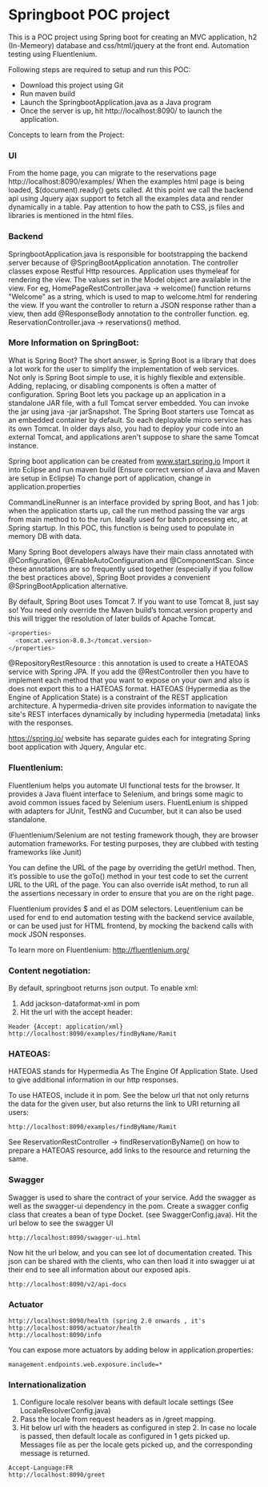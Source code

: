# Springboot POC project

This is a POC project using Spring boot for creating an MVC application, h2 (In-Memeory) database and css/html/jquery at the front end.
Automation testing using Fluentlenium.

Following steps are required to setup and run this POC: 
 - Download this project using Git
 - Run maven build
 - Launch the SpringbootApplication.java as a Java program
 - Once the server is up, hit http://localhost:8090/ to launch the application.

Concepts to learn from the Project:
### UI
From the home page, you can migrate to the reservations page http://localhost:8090/examples/
When the examples html page is being loaded, $(document).ready() gets called. 
At this point we call the backend api using Jquery ajax support to fetch all the examples data and render dynamically in a table.
Pay attention to how the path to CSS, js files and libraries is mentioned in the html files.
### Backend
SpringbootApplication.java is responsible for bootstrapping the backend server because of @SpringBootApplication annotation.
The controller classes expose Restful Http resources.
Application uses thymeleaf for rendering the view.
The values set in the Model object are available in the view.
For eg, HomePageRestController.java -> welcome() function returns "Welcome" as a string, which is used to map to welcome.html for rendering the view.
If you want the controller to return a JSON response rather than a view, then add @ResponseBody annotation to the controller function. eg. ReservationController.java -> reservations() method.


### More Information on SpringBoot:

What is Spring Boot? The short answer, is Spring Boot is a library that does a lot work for the user to simplify the implementation of web services.  
Not only is Spring Boot simple to use, it is highly flexible and extensible.  Adding, replacing, or disabling  components is often a matter of configuration.
Spring Boot lets you package up an application in a standalone JAR file, with a full Tomcat server embedded. You can invoke the jar using java -jar jarSnapshot.
The Spring Boot starters use Tomcat as an embedded container by default. So each deployable micro service has its own Tomcat. 
In older days also, you had to deploy your code into an external Tomcat, and applications aren't suppose to share the same Tomcat instance.

Spring boot application can be created from www.start.spring.io
Import it into Eclipse and run maven build (Ensure correct version of Java and Maven are setup in Eclipse)
To change port of application, change in application.properties

CommandLineRunner is an interface provided by spring Boot, and has 1 job: when the application starts up, call the run method passing the var args from main method to to the run. 
Ideally used for batch processing etc, at Spring startup. In this POC, this function is being used to populate in memory DB with data.

Many Spring Boot developers always have their main class annotated with @Configuration, @EnableAutoConfiguration and @ComponentScan. 
Since these annotations are so frequently used together (especially if you follow the best practices above), Spring Boot provides a convenient @SpringBootApplication alternative.

By default, Spring Boot uses Tomcat 7. If you want to use Tomcat 8, just say so! You need only override the Maven build’s tomcat.version property and this 
will trigger the resolution of later builds of Apache Tomcat.
```sh
<properties>
  <tomcat.version>8.0.3</tomcat.version>
</properties>
```
@RepositoryRestResource : this annotation is used to create a HATEOAS service with Spring JPA. 
If you add the @RestController then you have to implement each method that you want to expose on your own and also is does not export this to a HATEOAS format.
HATEOAS (Hypermedia as the Engine of Application State) is a constraint of the REST application architecture.
A hypermedia-driven site provides information to navigate the site's REST interfaces dynamically by including hypermedia (metadata) links with the responses. 

https://spring.io/ website has separate guides each for integrating Spring boot application with Jquery, Angular etc.


### Fluentlenium:

Fluentlenium helps you automate UI functional tests for the browser. It provides a Java fluent interface to Selenium, and brings some magic to avoid common 
issues faced by Selenium users. FluentLenium is shipped with adapters for JUnit, TestNG and Cucumber, but it can also be used standalone.

(Fluentlenium/Selenium are not testing framework though, they are browser automation frameworks. For testing purposes, they are clubbed with 
testing frameworks like Junit)

You can define the URL of the page by overriding the getUrl method.
Then, it’s possible to use the goTo() method in your test code to set the current URL to the URL of the page.
You can also override isAt method, to run all the assertions necessary in order to ensure that you are on the right page.

Fluentlenium provides $ and el as DOM selectors.
Leuentlenium can be used for end to end automation testing with the backend service available, or can be used just for HTML frontend, by mocking the backend 
calls with mock JSON responses.

To learn more on Fluentlenium: http://fluentlenium.org/

### Content negotiation:

By default, springboot returns json output. To enable xml:
1. Add jackson-dataformat-xml in pom
2. Hit the url with the accept header:

```
Header {Accept: application/xml}
http://localhost:8090/examples/findByName/Ramit
```

### HATEOAS: 
HATEOAS stands for Hypermedia As The Engine Of Application State. Used to give additional information in our http responses.

To use HATEOS, include it in pom. See the below url that not only returns the data for the given user, but also returns the link to URI returning all users:

```
http://localhost:8090/examples/findByName/Ramit
```

See ReservationRestController -> findReservationByName() on how to prepare a HATEOAS resource, add links to the resource and returning the same.

### Swagger
Swagger is used to share the contract of your service. Add the swagger as well as the swagger-ui dependency in the pom. Create a swagger config class that creates a bean of type Docket. (see SwaggerConfig.java). Hit the url below to see the swagger UI

```
http://localhost:8090/swagger-ui.html
```
Now hit the url below, and you can see lot of documentation created. This json can be shared with the clients, who can then load it into swagger ui at their end to see all information about our exposed apis.

```
http://localhost:8090/v2/api-docs
```

### Actuator
```
http://localhost:8090/health (spring 2.0 onwards , it's http://localhost:8090/actuator/health
http://localhost:8090/info
```

You can expose more actuators by adding below in application.properties:

```
management.endpoints.web.exposure.include=*
```

### Internationalization
1. Configure locale resolver beans with default locale settings (See LocaleResolverConfig.java)
2. Pass the locale from request headers as in /greet mapping.
3. Hit below url with the headers as configured in step 2. In case no locale is passed, then default locale as configured in 1 gets picked up. Messages file as per the locale gets picked up, and the corresponding message is returned.

```
Accept-Language:FR
http://localhost:8090/greet
```


 